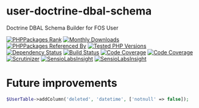# user-doctrine-dbal-schema
Doctrine DBAL Schema Builder for FOS User


[![PHPPackages Rank](https://phppackages.org/p/fos-user-util/user-doctrine-dbal-schema/badge/rank.svg)](https://phppackages.org/p/fos-user-util/user-doctrine-dbal-schema)
[![Monthly Downloads](https://poser.pugx.org/fos-user-util/user-doctrine-dbal-schema/d/monthly)](https://packagist.org/packages/fos-user-util/user-doctrine-dbal-schema)
[![PHPPackages Referenced By](https://phppackages.org/p/fos-user-util/user-doctrine-dbal-schema/badge/referenced-by.svg)](https://phppackages.org/p/fos-user-util/user-doctrine-dbal-schema/referenced-by)
[![Tested PHP Versions](https://php-eye.com/badge/fos-user-util/user-doctrine-dbal-schema/tested.svg)](https://php-eye.com/package/fos-user-util/user-doctrine-dbal-schema)
[![Dependency Status](https://www.versioneye.com/php/fos-user-util:user-doctrine-dbal-schema/badge)](https://www.versioneye.com/php/fos-user-util:user-doctrine-dbal-schema)
[![Build Status](https://travis-ci.org/fos-user-util/user-doctrine-dbal-schema.svg?branch=master)](https://travis-ci.org/fos-user-util/user-doctrine-dbal-schema)
[![Code Coverage](https://img.shields.io/codecov/c/github/fos-user-util/user-doctrine-dbal-schema/master.svg)](https://codecov.io/gh/fos-user-util/user-doctrine-dbal-schema)
[![Code Coverage](https://scrutinizer-ci.com/g/fos-user-util/user-doctrine-dbal-schema/badges/coverage.png?b=master)](https://scrutinizer-ci.com/g/fos-user-util/user-doctrine-dbal-schema/?branch=master)
[![Scrutinizer](https://scrutinizer-ci.com/g/fos-user-util/user-doctrine-dbal-schema/badges/quality-score.png?b=master)](https://scrutinizer-ci.com/g/fos-user-util/user-doctrine-dbal-schema/?branch=master)
[![SensioLabsInsight](https://insight.sensiolabs.com/projects/ead7ed29-87c0-4354-b443-b3dfecb7f299/mini.png)](https://insight.sensiolabs.com/projects/ead7ed29-87c0-4354-b443-b3dfecb7f299)
[![SensioLabsInsight](https://img.shields.io/sensiolabs/i/ead7ed29-87c0-4354-b443-b3dfecb7f299.svg)](https://insight.sensiolabs.com/projects/ead7ed29-87c0-4354-b443-b3dfecb7f299)

# Future improvements
```php
$UserTable->addColumn('deleted', 'datetime', ['notnull' => false]);
```
